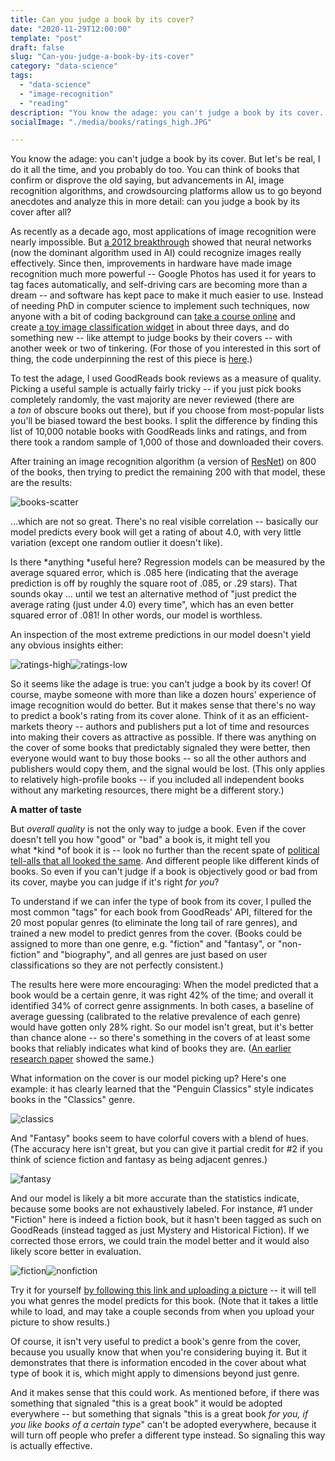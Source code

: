 ```yaml
---
title: Can you judge a book by its cover?
date: "2020-11-29T12:00:00"
template: "post"
draft: false
slug: "Can-you-judge-a-book-by-its-cover"
category: "data-science"
tags:
  - "data-science"
  - "image-recognition"
  - "reading"
description: "You know the adage: you can't judge a book by its cover. But let's be real, I do it all the time, and you probably do too. You can think of books that confirm or disprove the old saying, but advancements in AI, image recognition algorithms, and crowdsourcing platforms allow us to go beyond anecdotes and analyze this in more detail: can you judge a book by its cover after all?"
socialImage: "./media/books/ratings_high.JPG"

---
```


You know the adage: you can't judge a book by its cover. But let's be real, I do it all the time, and you probably do too. You can think of books that confirm or disprove the old saying, but advancements in AI, image recognition algorithms, and crowdsourcing platforms allow us to go beyond anecdotes and analyze this in more detail: can you judge a book by its cover after all?

As recently as a decade ago, most applications of image recognition were nearly impossible. But [a 2012 breakthrough](https://www.technologyreview.com/2014/09/09/171446/the-revolutionary-technique-that-quietly-changed-machine-vision-forever/) showed that neural networks (now the dominant algorithm used in AI) could recognize images really effectively. Since then, improvements in hardware have made image recognition much more powerful -- Google Photos has used it for years to tag faces automatically, and self-driving cars are becoming more than a dream -- and software has kept pace to make it much easier to use. Instead of needing PhD in computer science to implement such techniques, now anyone with a bit of coding background can [take a course online](https://course.fast.ai/) and create [a toy image classification widget](https://mybinder.org/v2/gh/whitakk/fastai_2020/master?urlpath=%2Fvoila%2Frender%2Fnbs%2F02_bear_in_production.ipynb) in about three days, and do something new -- like attempt to judge books by their covers -- with another week or two of tinkering. (For those of you interested in this sort of thing, the code underpinning the rest of this piece is [here](https://github.com/whitakk/book_covers/blob/master/book_covers_analysis.ipynb).)

To test the adage, I used GoodReads book reviews as a measure of quality. Picking a useful sample is actually fairly tricky -- if you just pick books completely randomly, the vast majority are never reviewed (there are a *ton* of obscure books out there), but if you choose from most-popular lists you'll be biased toward the best books. I split the difference by finding this list of 10,000 notable books with GoodReads links and ratings, and from there took a random sample of 1,000 of those and downloaded their covers.

After training an image recognition algorithm (a version of [ResNet](https://en.wikipedia.org/wiki/Residual_neural_network)) on 800 of the books, then trying to predict the remaining 200 with that model, these are the results: 

![books-scatter](./media/books/reviews_scatter.png)

...which are not so great. There's no real visible correlation -- basically our model predicts every book will get a rating of about 4.0, with very little variation (except one random outlier it doesn't like).

Is there *anything *useful here? Regression models can be measured by the average squared error, which is .085 here (indicating that the average prediction is off by roughly the square root of .085, or .29 stars). That sounds okay ... until we test an alternative method of "just predict the average rating (just under 4.0) every time", which has an even better squared error of .081! In other words, our model is worthless.

An inspection of the most extreme predictions in our model doesn't yield any obvious insights either:

![ratings-high](./media/books/ratings_high.JPG)![ratings-low](./media/books/ratings_low.JPG)

So it seems like the adage is true: you can't judge a book by its cover! Of course, maybe someone with more than like a dozen hours' experience of image recognition would do better. But it makes sense that there's no way to predict a book's rating from its cover alone. Think of it as an efficient-markets theory -- authors and publishers put a lot of time and resources into making their covers as attractive as possible. If there was anything on the cover of some books that predictably signaled they were better, then everyone would want to buy those books -- so all the other authors and publishers would copy them, and the signal would be lost. (This only applies to relatively high-profile books -- if you included all independent books without any marketing resources, there might be a different story.)

**A matter of taste**

But *overall quality* is not the only way to judge a book. Even if the cover doesn't tell you how "good" or "bad" a book is, it might tell you what *kind *of book it is -- look no further than the recent spate of [political tell-alls that all looked the same](https://slate.com/culture/2020/08/trump-political-book-covers-trend-sith-lord-palette.html). And different people like different kinds of books. So even if you can't judge if a book is objectively good or bad from its cover, maybe you can judge if it's right *for you*?

To understand if we can infer the type of book from its cover, I pulled the most common "tags" for each book from GoodReads' API, filtered for the 20 most popular genres (to eliminate the long tail of rare genres), and trained a new model to predict genres from the cover. (Books could be assigned to more than one genre, e.g. "fiction" and "fantasy", or "non-fiction" and "biography", and all genres are just based on user classifications so they are not perfectly consistent.)

The results here were more encouraging: When the model predicted that a book would be a certain genre, it was right 42% of the time; and overall it identified 34% of correct genre assignments. In both cases, a baseline of average guessing (calibrated to the relative prevalence of each genre) would have gotten only 28% right. So our model isn't great, but it's better than chance alone -- so there's something in the covers of at least some books that reliably indicates what kind of books they are. ([An earlier research paper](https://www.technologyreview.com/2016/11/07/69700/deep-neural-network-learns-to-judge-books-by-their-covers/#:~:text=A%20machine%2Dvision%20algorithm%20can,to%20design%20the%20covers%20themselves.&text=The%20idiom%20%E2%80%9Cnever%20judge%20a,by%20the%20way%20it%20looks.) showed the same.) 

What information on the cover is our model picking up? Here's one example: it has clearly learned that the "Penguin Classics" style indicates books in the "Classics" genre.

![classics](media/books/classics.JPG)

And "Fantasy" books seem to have colorful covers with a blend of hues. (The accuracy here isn't great, but you can give it partial credit for #2 if you think of science fiction and fantasy as being adjacent genres.)

![fantasy](media/books/fantasy.JPG)

And our model is likely a bit more accurate than the statistics indicate, because some books are not exhaustively labeled. For instance, #1 under "Fiction" here is indeed a fiction book, but it hasn't been tagged as such on GoodReads (instead tagged as just Mystery and Historical Fiction). If we corrected those errors, we could train the model better and it would also likely score better in evaluation.

![fiction](media/books/fiction.JPG)![nonfiction](media/books/nonfiction.JPG)

Try it for yourself [by following this link and uploading a picture](https://mybinder.org/v2/gh/whitakk/book_covers/master?urlpath=voila%2Frender%2Fbook_genre_predictor.ipynb) -- it will tell you what genres the model predicts for this book. (Note that it takes a little while to load, and may take a couple seconds from when you upload your picture to show results.)

Of course, it isn't very useful to predict a book's genre from the cover, because you usually know that when you're considering buying it. But it demonstrates that there is information encoded in the cover about what type of book it is, which might apply to dimensions beyond just genre.

And it makes sense that this could work. As mentioned before, if there was something that signaled "this is a great book" it would be adopted everywhere -- but something that signals "this is a great book *for you,* *if you like books of a certain type*" can't be adopted everywhere, because it will turn off people who prefer a different type instead. So signaling this way is actually effective.